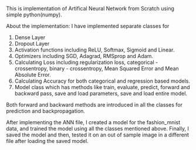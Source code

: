 This is implementation of Artifical Neural Network from Scratch using simple python(numpy). 

About the implementation: 
  I have implemented separate classes for
  1) Dense Layer
  2) Dropout Layer
  3) Activation functions including ReLU, Softmax, Sigmoid and Linear.
  4) Optimizers including SGD, Adagrad, RMSprop and Adam.
  5) Calculating Loss including regularization loss, categorical - crossentropy, binary - crossentropy, Mean Squared Error and Mean Absolute Error.
  6) Calculating Accuracy for both categorical and regression based models.
  7) Model class which has methods like train, evaluate, predict, forward and backward pass, save and load parameters, save and load entire model.
  
  Both forward and backward methods are introduced in all the classes for prediction and backpropagation.

After implementing the ANN file, I created a model for the fashion_mnist data, and trained the model using all the classes mentioned above. Finally, I saved the model and then, tested it on an out of sample image in a different file after loading the saved model.
